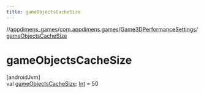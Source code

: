 ```yaml
---
title: gameObjectsCacheSize
---
```

//[appdimens_games](../../../index.html)/[com.appdimens.games](../index.html)/[Game3DPerformanceSettings](index.html)/[gameObjectsCacheSize](game-objects-cache-size.html)



# gameObjectsCacheSize



[androidJvm]\
val [gameObjectsCacheSize](game-objects-cache-size.html): [Int](https://kotlinlang.org/api/core/kotlin-stdlib/kotlin/-int/index.html) = 50



